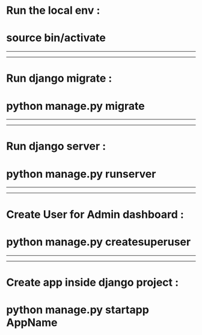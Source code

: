 # Run the local env :
# source bin/activate
--------------------------
--------------------------
# Run django migrate :
# python manage.py migrate
--------------------------
--------------------------
# Run django server :
# python manage.py runserver
--------------------------
--------------------------
# Create User for Admin dashboard :
# python manage.py createsuperuser
--------------------------
--------------------------
# Create app inside django project :
# python manage.py startapp AppName
